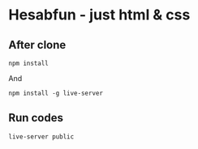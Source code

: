 # Hesabfun - just html & css

## After clone

`npm install`

And

`npm install -g live-server`

## Run codes

`live-server public`